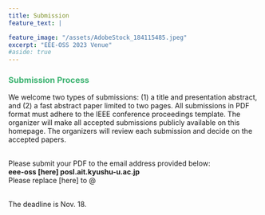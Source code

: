 ```yaml
---
title: Submission
feature_text: |

feature_image: "/assets/AdobeStock_184115485.jpeg"
excerpt: "EEE-OSS 2023 Venue"
#aside: true
---
```


### <font color="MediumSeaGreen">Submission Process</font>
We welcome two types of submissions: (1) a title and presentation abstract, and (2) a fast abstract paper limited to two pages. All submissions in PDF format must adhere to the IEEE conference proceedings template. The organizer will make all accepted submissions publicly available on this homepage. The organizers will review each submission and decide on the accepted papers.
<br>
<br>

Please submit your PDF to the email address provided below:<br>
<b>eee-oss  [here]  posl.ait.kyushu-u.ac.jp</b><br>
Please replace [here] to @
<br>
<br>

The deadline is Nov. 18.



